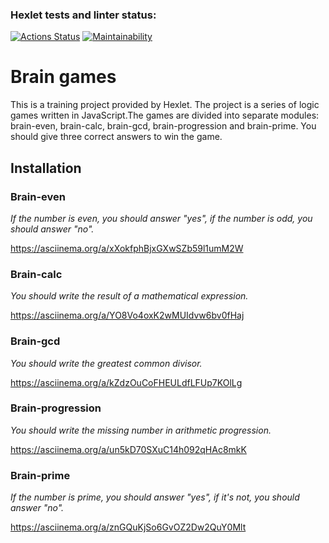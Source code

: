 ### Hexlet tests and linter status:
[![Actions Status](https://github.com/nathalieMalsh/frontend-project-44/actions/workflows/hexlet-check.yml/badge.svg)](https://github.com/nathalieMalsh/frontend-project-44/actions)
[![Maintainability](https://api.codeclimate.com/v1/badges/99d14e36295810008f35/maintainability)](https://codeclimate.com/github/nathalieMalsh/frontend-project-44/maintainability)

# Brain games

This is a training project provided by Hexlet. The project is a series of logic games written in JavaScript.The games are divided into separate modules: brain-even, brain-calc, brain-gcd, brain-progression and brain-prime. You should give three correct answers to win the game.

## Installation

### Brain-even

_If the number is even, you should answer "yes", if the number is odd, you should answer "no"._

https://asciinema.org/a/xXokfphBjxGXwSZb59l1umM2W

### Brain-calc

_You should write the result of a mathematical expression._

https://asciinema.org/a/YO8Vo4oxK2wMUIdvw6bv0fHaj

### Brain-gcd

_You should write the greatest common divisor._

https://asciinema.org/a/kZdzOuCoFHEULdfLFUp7KOlLg

### Brain-progression

_You should write the missing number in arithmetic progression._

https://asciinema.org/a/un5kD70SXuC14h092qHAc8mkK

### Brain-prime

_If the number is prime, you should answer "yes", if it's not, you should answer "no"._

https://asciinema.org/a/znGQuKjSo6GvOZ2Dw2QuY0Mlt
